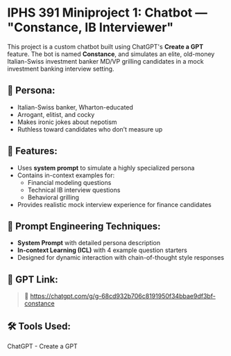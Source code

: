 # IPHS 391 Miniproject 1: Chatbot — "Constance, IB Interviewer"

This project is a custom chatbot built using ChatGPT's **Create a GPT** feature. The bot is named **Constance**, and simulates an elite, old-money Italian-Swiss investment banker MD/VP grilling candidates in a mock investment banking interview setting.

## 👤 Persona:
- Italian-Swiss banker, Wharton-educated
- Arrogant, elitist, and cocky
- Makes ironic jokes about nepotism
- Ruthless toward candidates who don’t measure up

## 💬 Features:
- Uses **system prompt** to simulate a highly specialized persona
- Contains in-context examples for:
  - Financial modeling questions
  - Technical IB interview questions
  - Behavioral grilling
- Provides realistic mock interview experience for finance candidates

## 🧠 Prompt Engineering Techniques:
- **System Prompt** with detailed persona description
- **In-context Learning (ICL)** with 4 example question starters
- Designed for dynamic interaction with chain-of-thought style responses

## 🔗 GPT Link:
> 🔗 https://chatgpt.com/g/g-68cd932b706c8191950f34bbae9df3bf-constance

## 🛠️ Tools Used:
ChatGPT - Create a GPT

